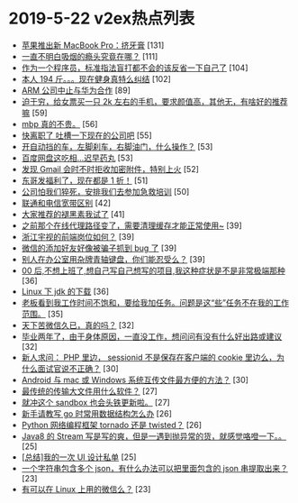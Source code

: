 # 2019-5-22 v2ex热点列表

+ [苹果推出新 MacBook Pro：挤牙膏](https://www.v2ex.com/t/566415#reply131) [131]
+ [一直不明白吸烟的瘾头究竟在哪？](https://www.v2ex.com/t/566480#reply111) [111]
+ [作为一个程序员，标准指法盲打都不会的该反省一下自己了](https://www.v2ex.com/t/566514#reply104) [104]
+ [本人 194 斤。。。现在健身真特么纠结](https://www.v2ex.com/t/566444#reply102) [102]
+ [ARM 公司中止与华为合作](https://www.v2ex.com/t/566720#reply89) [89]
+ [迫于穷，给女票买一只 2k 左右的手机，要求颜值高，其他无，有啥好的推荐嘛](https://www.v2ex.com/t/566463#reply59) [59]
+ [mbp 真的不贵。](https://www.v2ex.com/t/566558#reply56) [56]
+ [快离职了 吐槽一下现在的公司吧](https://www.v2ex.com/t/566569#reply55) [55]
+ [开自动挡的车，左脚刹车，右脚油门，什么操作？](https://www.v2ex.com/t/566639#reply53) [53]
+ [百度网盘这吃相...迟早药丸](https://www.v2ex.com/t/566503#reply53) [53]
+ [发现 Gmail 会时不时拒收加密附件，特别上火](https://www.v2ex.com/t/566429#reply52) [52]
+ [东哥发福利了，现在都是 1 折！](https://www.v2ex.com/t/566459#reply51) [51]
+ [公司怕我们猝死，安排我们去参加急救培训](https://www.v2ex.com/t/566647#reply50) [50]
+ [联通和电信宽带区别](https://www.v2ex.com/t/566413#reply42) [42]
+ [大家推荐的褪黑素我试了](https://www.v2ex.com/t/566520#reply41) [41]
+ [之前那个在线代理路径变了，需要清理缓存才能正常使用~](https://www.v2ex.com/t/566432#reply39) [39]
+ [浙江宇视的前端岗位如何？](https://www.v2ex.com/t/566446#reply39) [39]
+ [微信的添加好友好像被骗子抓到 bug 了](https://www.v2ex.com/t/566476#reply39) [39]
+ [别人在办公室用杂牌青轴键盘，你们能忍受么？](https://www.v2ex.com/t/566511#reply39) [39]
+ [00 后,不想上班了,想自己写自己想写的项目,我这种症状是不是非常极端那种](https://www.v2ex.com/t/566553#reply36) [36]
+ [Linux 下 jdk 的下载](https://www.v2ex.com/t/566493#reply36) [36]
+ [老板看到我工作时间不饱和，要给我加任务。问题是这“些”任务不在我的工作范围。](https://www.v2ex.com/t/566522#reply35) [35]
+ [天下苦微信久已，真的吗？](https://www.v2ex.com/t/566681#reply32) [32]
+ [毕业两年了，由于身体原因，一直没工作，想问问有没有什么好出路或建议](https://www.v2ex.com/t/566518#reply32) [32]
+ [新人求问： PHP 里边， sessionid 不是保存在客户端的 cookie 里边么，为什么面试官说不正确？](https://www.v2ex.com/t/566428#reply30) [30]
+ [Android 与 mac 或 Windows 系统互传文件最方便的方法？](https://www.v2ex.com/t/566516#reply30) [30]
+ [最传统的传输大文件用什么软件？](https://www.v2ex.com/t/566666#reply27) [27]
+ [就冲这个 sandbox 也会头铁更新啦。](https://www.v2ex.com/t/566420#reply27) [27]
+ [新手请教写 go 时常用数据结构怎么办](https://www.v2ex.com/t/566422#reply26) [26]
+ [Python 网络编程框架 tornado 还是 twisted？](https://www.v2ex.com/t/566492#reply26) [26]
+ [Java8 的 Stream 写是写的爽，但是一遇到抛异常的货，就感觉咯噔一下。。](https://www.v2ex.com/t/566586#reply25) [25]
+ [[总结]我的一次 UI 设计私单](https://www.v2ex.com/t/566474#reply25) [25]
+ [一个字符串包含多个 json，有什么办法可以把里面包含的 json 串提取出来？](https://www.v2ex.com/t/566585#reply23) [23]
+ [有可以在 Linux 上用的微信么？](https://www.v2ex.com/t/566421#reply23) [23]
